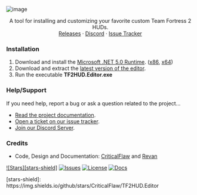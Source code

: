 <!-- TITLE -->
![image](https://user-images.githubusercontent.com/6818236/115637633-a0d9cd80-a2de-11eb-89f8-48373c34d740.png)
<p align="center">
  <p align="center">
    A tool for installing and customizing your favorite custom Team Fortress 2 HUDs.
    <br />
    <a href="https://github.com/CriticalFlaw/TF2HUD.Editor/releases">Releases</a>
    ·
    <a href="https://discord.gg/hTdtK9vBhE">Discord</a>
    ·
    <a href="https://github.com/CriticalFlaw/TF2HUD.Editor/issues">Issue Tracker</a>
  </p>
</p>

<!-- CONTENT -->

### Installation

1. Download and install the [Microsoft .NET 5.0 Runtime][runtime-link]. ([x86][runtime86-link], [x64][runtime64-link])
2. Download and extract the [latest version of the editor][releases-link].
3. Run the executable **TF2HUD.Editor.exe**

### Help/Support

If you need help, report a bug or ask a question related to the project...

* [Read the project documentation][docs-link].
* [Open a ticket on our issue tracker][issues-link].
* [Join our Discord Server][discord-link].

### Credits

* Code, Design and Documentation: [CriticalFlaw](https://github.com/CriticalFlaw) and [Revan](https://github.com/cooolbros)

<!-- BADGES -->
[![Stars][stars-shield]][stars-link]
[![Issues][issues-shield]][issues-link]
[![License][license-shield]][license-link]
[![Docs][docs-shield]][docs-link]


<!-- MARKDOWN LINKS -->[stars-shield]: https://img.shields.io/github/stars/CriticalFlaw/TF2HUD.Editor
[stars-link]: https://github.com/CriticalFlaw/TF2HUD.Editor/stargazers
[issues-shield]: https://img.shields.io/github/issues/CriticalFlaw/TF2HUD.Editor
[issues-link]: https://github.com/CriticalFlaw/TF2HUD.Editor/issues
[license-shield]: https://img.shields.io/github/license/CriticalFlaw/TF2HUD.Editor
[license-link]: https://github.com/CriticalFlaw/TF2HUD.Editor/blob/master/.github/LICENSE
[docs-shield]: https://github.com/CriticalFlaw/TF2HUD.Editor/actions/workflows/docs.yml/badge.svg?branch=master
[docs-link]: https://www.editor.criticalflaw.ca/
[json-link]: https://www.editor.criticalflaw.ca/json/base/
[issues-link]: https://github.com/CriticalFlaw/TF2HUD.Editor/issues
[discord-link]: https://discord.gg/hTdtK9vBhE
[releases-link]: https://github.com/CriticalFlaw/TF2HUD.Editor/releases
[sponsors-link]: https://github.com/sponsors/CriticalFlaw
[runtime-link]: https://dotnet.microsoft.com/download/dotnet/5.0/runtime
[runtime86-link]: https://download.visualstudio.microsoft.com/download/pr/c089205d-4f58-4f8d-ad84-c92eaf2f3411/5cd3f9b3bd089c09df14dbbfb64124a4/windowsdesktop-runtime-5.0.5-win-x86.exe
[runtime64-link]: https://download.visualstudio.microsoft.com/download/pr/c1ef0b3f-9663-4fc5-85eb-4a9cadacdb87/52b890f91e6bd4350d29d2482038df1c/windowsdesktop-runtime-5.0.5-win-x64.exe